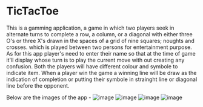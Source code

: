 # TicTacToe
This is a gamming application, a game in which two players seek in alternate turns to complete a row, a column, or a diagonal with either three O's or three X's drawn in the spaces of a grid of nine squares; noughts and crosses.
which is played between two persons for entertainment purpose. As for this app player's need to enter their name so that at the time of game it'll display whose turn is to play the current move with out creating any confusion. Both the players will have different colour and symbole to indicate item. 
When a player win the game a winning line will be draw as the indication of completion or putting their symbole in strainght line or diagonal line before the opponent.

Below are the images of the app - 
![image](https://github.com/06div/TicTacToe/assets/138322370/9849e8da-719b-4f0c-8831-198e86a79f88)
![image](https://github.com/06div/TicTacToe/assets/138322370/ba29ed10-30e9-4576-b604-5a4722c35169)
![image](https://github.com/06div/TicTacToe/assets/138322370/b671538a-e889-4587-a33e-686d3197e32f)
![image](https://github.com/06div/TicTacToe/assets/138322370/a31ddee3-00b5-4918-9ba8-38d64a6e16d9)
